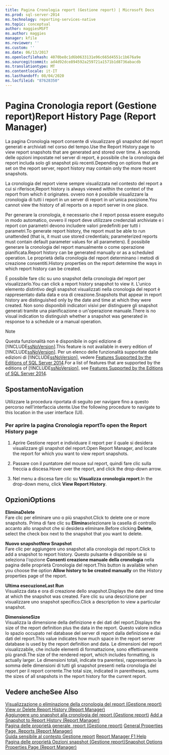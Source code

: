 ```yaml
---
title: Pagina Cronologia report (Gestione report) | Microsoft Docs
ms.prod: sql-server-2014
ms.technology: reporting-services-native
ms.topic: conceptual
author: maggiesMSFT
ms.author: maggies
manager: kfile
ms.reviewer: ''
ms.custom: ''
ms.date: 06/13/2017
ms.openlocfilehash: 4070be8c1d6b0633131e96c665d4551c1b676a9e
ms.sourcegitcommit: ad4d92dce894592a259721a1571b1d8736abacdb
ms.translationtype: MT
ms.contentlocale: it-IT
ms.lasthandoff: 08/04/2020
ms.locfileid: "87628350"
---
```

# <a name="report-history-page-report-manager"></a><span data-ttu-id="da66a-102">Pagina Cronologia report (Gestione report)</span><span class="sxs-lookup"><span data-stu-id="da66a-102">Report History Page (Report Manager)</span></span>

<span data-ttu-id="da66a-103">La pagina Cronologia report consente di visualizzare gli snapshot del report generati e archiviati nel corso del tempo.</span><span class="sxs-lookup"><span data-stu-id="da66a-103">Use the Report History page to view report snapshots that are generated and stored over time.</span></span> <span data-ttu-id="da66a-104">A seconda delle opzioni impostate nel server di report, è possibile che la cronologia del report includa solo gli snapshot più recenti.</span><span class="sxs-lookup"><span data-stu-id="da66a-104">Depending on options that are set on the report server, report history may contain only the more recent snapshots.</span></span>  
  

<span data-ttu-id="da66a-105">La cronologia del report viene sempre visualizzata nel contesto del report a cui si riferisce,</span><span class="sxs-lookup"><span data-stu-id="da66a-105">Report history is always viewed within the context of the report from which it originates.</span></span> <span data-ttu-id="da66a-106">ovvero non è possibile visualizzare la cronologia di tutti i report in un server di report in un'unica posizione.</span><span class="sxs-lookup"><span data-stu-id="da66a-106">You cannot view the history of all reports on a report server in one place.</span></span>  
  
<span data-ttu-id="da66a-107">Per generare la cronologia, è necessario che il report possa essere eseguito in modo automatico, ovvero il report deve utilizzare credenziali archiviate e i report con parametri devono includere valori predefiniti per tutti i parametri.</span><span class="sxs-lookup"><span data-stu-id="da66a-107">To generate report history, the report must be able to run unattended (that is, it must use stored credentials; parameterized reports must contain default parameter values for all parameters).</span></span> <span data-ttu-id="da66a-108">È possibile generare la cronologia del report manualmente o come operazione pianificata.</span><span class="sxs-lookup"><span data-stu-id="da66a-108">Report history can be generated manually or as a scheduled operation.</span></span> <span data-ttu-id="da66a-109">Le proprietà della cronologia del report determinano i metodi di creazione consentiti.</span><span class="sxs-lookup"><span data-stu-id="da66a-109">History properties on the report determine the ways in which report history can be created.</span></span>  
  
<span data-ttu-id="da66a-110">È possibile fare clic su uno snapshot della cronologia del report per visualizzarlo.</span><span class="sxs-lookup"><span data-stu-id="da66a-110">You can click a report history snapshot to view it.</span></span> <span data-ttu-id="da66a-111">L'unico elemento distintivo degli snapshot visualizzati nella cronologia del report è rappresentato dalla data e ora di creazione.</span><span class="sxs-lookup"><span data-stu-id="da66a-111">Snapshots that appear in report history are distinguished only by the date and time at which they were created.</span></span> <span data-ttu-id="da66a-112">Non sono disponibili indicatori visivi per distinguere gli snapshot generati tramite una pianificazione o un'operazione manuale.</span><span class="sxs-lookup"><span data-stu-id="da66a-112">There is no visual indication to distinguish whether a snapshot was generated in response to a schedule or a manual operation.</span></span>  
  
> [!NOTE]  
>  <span data-ttu-id="da66a-113">Questa funzionalità non è disponibile in ogni edizione di [!INCLUDE[ssNoVersion](../includes/ssnoversion-md.md)].</span><span class="sxs-lookup"><span data-stu-id="da66a-113">This feature is not available in every edition of [!INCLUDE[ssNoVersion](../includes/ssnoversion-md.md)].</span></span> <span data-ttu-id="da66a-114">Per un elenco delle funzionalità supportate dalle edizioni di [!INCLUDE[ssNoVersion](../includes/ssnoversion-md.md)], vedere [Features Supported by the Editions of SQL Server 2014](../../2014/getting-started/features-supported-by-the-editions-of-sql-server-2014.md).</span><span class="sxs-lookup"><span data-stu-id="da66a-114">For a list of features that are supported by the editions of [!INCLUDE[ssNoVersion](../includes/ssnoversion-md.md)], see [Features Supported by the Editions of SQL Server 2014](../../2014/getting-started/features-supported-by-the-editions-of-sql-server-2014.md).</span></span>  
  
## <a name="navigation"></a><span data-ttu-id="da66a-115">Spostamento</span><span class="sxs-lookup"><span data-stu-id="da66a-115">Navigation</span></span>  
 <span data-ttu-id="da66a-116">Utilizzare la procedura riportata di seguito per navigare fino a questo percorso nell'interfaccia utente.</span><span class="sxs-lookup"><span data-stu-id="da66a-116">Use the following procedure to navigate to this location in the user interface (UI).</span></span>  
  
### <a name="to-open-the-report-history-page"></a><span data-ttu-id="da66a-117">Per aprire la pagina Cronologia report</span><span class="sxs-lookup"><span data-stu-id="da66a-117">To open the Report History page</span></span>  
  
1.  <span data-ttu-id="da66a-118">Aprire Gestione report e individuare il report per il quale si desidera visualizzare gli snapshot del report.</span><span class="sxs-lookup"><span data-stu-id="da66a-118">Open Report Manager, and locate the report for which you want to view report snapshots.</span></span>  
  
2.  <span data-ttu-id="da66a-119">Passare con il puntatore del mouse sul report, quindi fare clic sulla freccia a discesa.</span><span class="sxs-lookup"><span data-stu-id="da66a-119">Hover over the report, and click the drop-down arrow.</span></span>  
  
3.  <span data-ttu-id="da66a-120">Nel menu a discesa fare clic su **Visualizza cronologia report**.</span><span class="sxs-lookup"><span data-stu-id="da66a-120">In the drop-down menu, click **View Report History**.</span></span>  
  
## <a name="options"></a><span data-ttu-id="da66a-121">Opzioni</span><span class="sxs-lookup"><span data-stu-id="da66a-121">Options</span></span>  
 <span data-ttu-id="da66a-122">**Elimina**</span><span class="sxs-lookup"><span data-stu-id="da66a-122">**Delete**</span></span>  
 <span data-ttu-id="da66a-123">Fare clic per eliminare uno o più snapshot.</span><span class="sxs-lookup"><span data-stu-id="da66a-123">Click to delete one or more snapshots.</span></span> <span data-ttu-id="da66a-124">Prima di fare clic su **Elimina**selezionare la casella di controllo accanto allo snapshot che si desidera eliminare.</span><span class="sxs-lookup"><span data-stu-id="da66a-124">Before clicking **Delete**, select the check box next to the snapshot that you want to delete.</span></span>  
  
 <span data-ttu-id="da66a-125">**Nuovo snapshot**</span><span class="sxs-lookup"><span data-stu-id="da66a-125">**New Snapshot**</span></span>  
 <span data-ttu-id="da66a-126">Fare clic per aggiungere uno snapshot alla cronologia del report.</span><span class="sxs-lookup"><span data-stu-id="da66a-126">Click to add a snapshot to report history.</span></span> <span data-ttu-id="da66a-127">Questo pulsante è disponibile se si seleziona l'opzione **Consenti creazione manuale della cronologia** nella pagina delle proprietà Cronologia del report.</span><span class="sxs-lookup"><span data-stu-id="da66a-127">This button is available when you choose the option **Allow history to be created manually** on the History properties page of the report.</span></span>  
  
 <span data-ttu-id="da66a-128">**Ultima esecuzione**</span><span class="sxs-lookup"><span data-stu-id="da66a-128">**Last Run**</span></span>  
 <span data-ttu-id="da66a-129">Visualizza data e ora di creazione dello snapshot.</span><span class="sxs-lookup"><span data-stu-id="da66a-129">Displays the date and time at which the snapshot was created.</span></span> <span data-ttu-id="da66a-130">Fare clic su una descrizione per visualizzare uno snapshot specifico.</span><span class="sxs-lookup"><span data-stu-id="da66a-130">Click a description to view a particular snapshot.</span></span>  
  
 <span data-ttu-id="da66a-131">**Dimensione**</span><span class="sxs-lookup"><span data-stu-id="da66a-131">**Size**</span></span>  
 <span data-ttu-id="da66a-132">Visualizza la dimensione della definizione e dei dati del report.</span><span class="sxs-lookup"><span data-stu-id="da66a-132">Displays the size of the report definition plus the data in the report.</span></span> <span data-ttu-id="da66a-133">Questo valore indica lo spazio occupato nel database del server di report dalla definizione e dai dati del report.</span><span class="sxs-lookup"><span data-stu-id="da66a-133">This value indicates how much space in the report server database is used by the report definition and data.</span></span> <span data-ttu-id="da66a-134">Le dimensioni del report visualizzabile, che include elementi di formattazione, sono effettivamente più grandi.</span><span class="sxs-lookup"><span data-stu-id="da66a-134">The size of the rendered report, which includes formatting, is actually larger.</span></span> <span data-ttu-id="da66a-135">Le dimensioni totali, indicate tra parentesi, rappresentano la somma delle dimensioni di tutti gli snapshot presenti nella cronologia del report per il report corrente.</span><span class="sxs-lookup"><span data-stu-id="da66a-135">The total size, indicated in parentheses, sums the sizes of all snapshots in the report history for the current report.</span></span>  
  
## <a name="see-also"></a><span data-ttu-id="da66a-136">Vedere anche</span><span class="sxs-lookup"><span data-stu-id="da66a-136">See Also</span></span>  
 <span data-ttu-id="da66a-137">[Visualizzazione o eliminazione della cronologia del report &#40;Gestione report&#41;](../../2014/reporting-services/view-or-delete-report-history-report-manager.md) </span><span class="sxs-lookup"><span data-stu-id="da66a-137">[View or Delete Report History &#40;Report Manager&#41;](../../2014/reporting-services/view-or-delete-report-history-report-manager.md) </span></span>  
 <span data-ttu-id="da66a-138">[Aggiungere uno snapshot alla cronologia del report &#40;Gestione report&#41;](report-server/add-a-snapshot-to-report-history-report-manager.md) </span><span class="sxs-lookup"><span data-stu-id="da66a-138">[Add a Snapshot to Report History &#40;Report Manager&#41;](report-server/add-a-snapshot-to-report-history-report-manager.md) </span></span>  
 <span data-ttu-id="da66a-139">[Pagina delle proprietà generale, report &#40;Gestione report&#41;](../../2014/reporting-services/general-properties-page-reports-report-manager.md) </span><span class="sxs-lookup"><span data-stu-id="da66a-139">[General Properties Page, Reports &#40;Report Manager&#41;](../../2014/reporting-services/general-properties-page-reports-report-manager.md) </span></span>  
 <span data-ttu-id="da66a-140">[Guida sensibile al contesto Gestione report](../../2014/reporting-services/report-manager-f1-help.md) </span><span class="sxs-lookup"><span data-stu-id="da66a-140">[Report Manager F1 Help](../../2014/reporting-services/report-manager-f1-help.md) </span></span>  
 [<span data-ttu-id="da66a-141">Pagina delle proprietà Opzioni snapshot &#40;Gestione report&#41;</span><span class="sxs-lookup"><span data-stu-id="da66a-141">Snapshot Options Properties Page &#40;Report Manager&#41;</span></span>](../../2014/reporting-services/snapshot-options-properties-page-report-manager.md)
